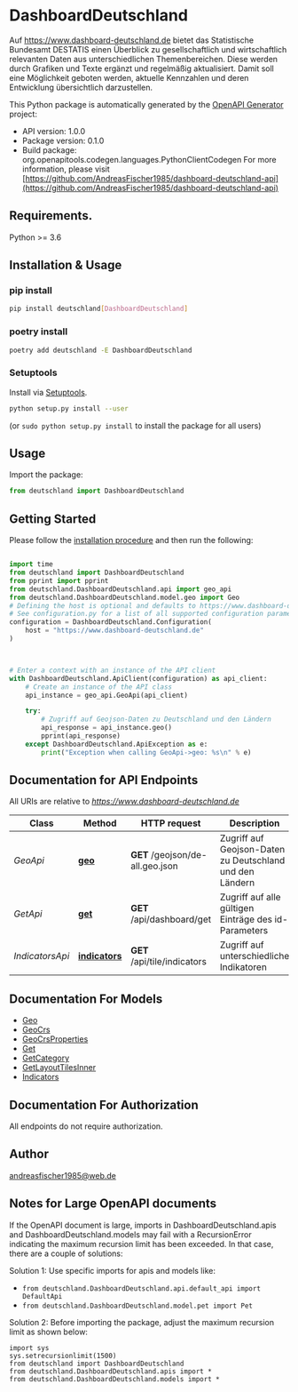 # DashboardDeutschland
Auf https://www.dashboard-deutschland.de bietet das Statistische Bundesamt DESTATIS einen Überblick zu gesellschaftlich und wirtschaftlich relevanten Daten aus unterschiedlichen Themenbereichen. Diese werden durch Grafiken und Texte ergänzt und regelmäßig aktualisiert. Damit soll eine Möglichkeit geboten werden, aktuelle Kennzahlen und deren Entwicklung übersichtlich darzustellen.

This Python package is automatically generated by the [OpenAPI Generator](https://openapi-generator.tech) project:

- API version: 1.0.0
- Package version: 0.1.0
- Build package: org.openapitools.codegen.languages.PythonClientCodegen
For more information, please visit [https://github.com/AndreasFischer1985/dashboard-deutschland-api](https://github.com/AndreasFischer1985/dashboard-deutschland-api)

## Requirements.

Python >= 3.6

## Installation & Usage
### pip install

```sh
pip install deutschland[DashboardDeutschland]
```

### poetry install

```sh
poetry add deutschland -E DashboardDeutschland
```

### Setuptools

Install via [Setuptools](http://pypi.python.org/pypi/setuptools).

```sh
python setup.py install --user
```
(or `sudo python setup.py install` to install the package for all users)

## Usage

Import the package:
```python
from deutschland import DashboardDeutschland
```

## Getting Started

Please follow the [installation procedure](#installation--usage) and then run the following:

```python

import time
from deutschland import DashboardDeutschland
from pprint import pprint
from deutschland.DashboardDeutschland.api import geo_api
from deutschland.DashboardDeutschland.model.geo import Geo
# Defining the host is optional and defaults to https://www.dashboard-deutschland.de
# See configuration.py for a list of all supported configuration parameters.
configuration = DashboardDeutschland.Configuration(
    host = "https://www.dashboard-deutschland.de"
)



# Enter a context with an instance of the API client
with DashboardDeutschland.ApiClient(configuration) as api_client:
    # Create an instance of the API class
    api_instance = geo_api.GeoApi(api_client)

    try:
        # Zugriff auf Geojson-Daten zu Deutschland und den Ländern
        api_response = api_instance.geo()
        pprint(api_response)
    except DashboardDeutschland.ApiException as e:
        print("Exception when calling GeoApi->geo: %s\n" % e)
```

## Documentation for API Endpoints

All URIs are relative to *https://www.dashboard-deutschland.de*

Class | Method | HTTP request | Description
------------ | ------------- | ------------- | -------------
*GeoApi* | [**geo**](docs/GeoApi.md#geo) | **GET** /geojson/de-all.geo.json | Zugriff auf Geojson-Daten zu Deutschland und den Ländern
*GetApi* | [**get**](docs/GetApi.md#get) | **GET** /api/dashboard/get | Zugriff auf alle gültigen Einträge des id-Parameters
*IndicatorsApi* | [**indicators**](docs/IndicatorsApi.md#indicators) | **GET** /api/tile/indicators | Zugriff auf unterschiedliche Indikatoren


## Documentation For Models

 - [Geo](docs/Geo.md)
 - [GeoCrs](docs/GeoCrs.md)
 - [GeoCrsProperties](docs/GeoCrsProperties.md)
 - [Get](docs/Get.md)
 - [GetCategory](docs/GetCategory.md)
 - [GetLayoutTilesInner](docs/GetLayoutTilesInner.md)
 - [Indicators](docs/Indicators.md)


## Documentation For Authorization

 All endpoints do not require authorization.

## Author

andreasfischer1985@web.de


## Notes for Large OpenAPI documents
If the OpenAPI document is large, imports in DashboardDeutschland.apis and DashboardDeutschland.models may fail with a
RecursionError indicating the maximum recursion limit has been exceeded. In that case, there are a couple of solutions:

Solution 1:
Use specific imports for apis and models like:
- `from deutschland.DashboardDeutschland.api.default_api import DefaultApi`
- `from deutschland.DashboardDeutschland.model.pet import Pet`

Solution 2:
Before importing the package, adjust the maximum recursion limit as shown below:
```
import sys
sys.setrecursionlimit(1500)
from deutschland import DashboardDeutschland
from deutschland.DashboardDeutschland.apis import *
from deutschland.DashboardDeutschland.models import *
```

